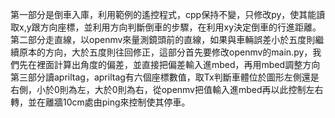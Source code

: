 第一部分是倒車入庫，利用範例的遙控程式，cpp保持不變，只修改py，使其能讀取x,y跟方向座標，並利用方向判斷倒車的步驟，在利用xy決定倒車的行進距離。
第二部分走直線，以openmv來量測鏡頭前的直線，如果與車輛誤差小於五度則繼續原本的方向，大於五度則往回修正，這部分首先要修改openmv的main.py，我們先在裡面計算出角度的偏差，並直接把偏差輸入進mbed，再用mbed調整方向
第三部分讀apriltag，apriltag有六個座標數值，取Tx判斷車體位於圖形左側還是右側，小於0則為左，大於0則為右，從openmv把值輸入進mbed再以此控制左右轉，並在離牆10cm處由ping來控制使其停車。
